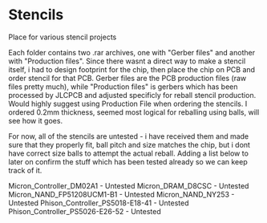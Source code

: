 # Stencils
Place for various stencil projects

Each folder contains two .rar archives, one with "Gerber files" and another with "Production files". Since there wasnt a direct way to make a stencil itself, i had to design footprint for the chip, then place the chip on PCB and order stencil for that PCB. Gerber files are the PCB production files (raw files pretty much), while "Production files" is gerbers which has been processed by JLCPCB and adjusted specificly for reball stencil production. Would highly suggest using Production File when ordering the stencils. I ordered 0.2mm thickness, seemed most logical for reballing using balls, will see how it goes.

For now, all of the stencils are untested - i have received them and made sure that they properly fit, ball pitch and size matches the chip, but i dont have correct size balls to attempt the actual reball. Adding a list below to later on confirm the stuff which has been tested already so we can keep track of it.

Micron_Controller_DM02A1 - Untested
Micron_DRAM_D8CSC - Untested
Micron_NAND_FP51208UCM1-B1 - Untested
Micron_NAND_NY253 - Untested
Phison_Controller_PS5018-E18-41 - Untested
Phison_Controller_PS5026-E26-52 - Untested

